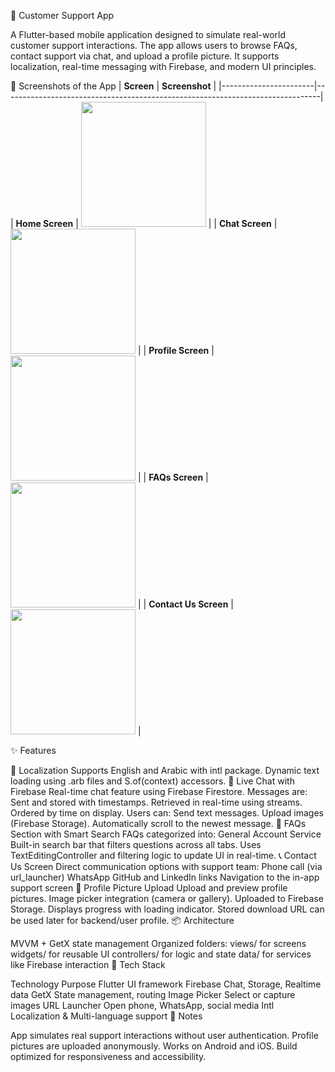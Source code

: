 💬 Customer Support App

A Flutter-based mobile application designed to simulate real-world customer support interactions. The app allows users to browse FAQs, contact support via chat, and upload a profile picture. It supports localization, real-time messaging with Firebase, and modern UI principles.


📸 Screenshots of the App
| **Screen**            | **Screenshot**                                                                 |
|-----------------------|-------------------------------------------------------------------------------|
| **Home Screen**       | <img src="https://github.com/user-attachments/assets/0194a51e-0cc4-441e-8eb1-3507746e1fb4" width="200"/> |
| **Chat Screen**       | <img src="https://github.com/user-attachments/assets/5c75936b-4920-424b-a80f-7333b55db1e1" width="200"/> |
| **Profile Screen**    | <img src="https://github.com/user-attachments/assets/dfe6adba-402c-4db0-916d-0d9cf7280a86" width="200"/> |
| **FAQs Screen**       | <img src="https://github.com/user-attachments/assets/1f3b2641-0e7f-42de-923b-f5353a8e833f" width="200"/> |
| **Contact Us Screen** | <img src="https://github.com/user-attachments/assets/696ff959-e40a-4600-9a0f-a225a7d8db4c" width="200"/> |



✨ Features

🔐 Localization
Supports English and Arabic with intl package.
Dynamic text loading using .arb files and S.of(context) accessors.
💬 Live Chat with Firebase
Real-time chat feature using Firebase Firestore.
Messages are:
Sent and stored with timestamps.
Retrieved in real-time using streams.
Ordered by time on display.
Users can:
Send text messages.
Upload images (Firebase Storage).
Automatically scroll to the newest message.
🧠 FAQs Section with Smart Search
FAQs categorized into:
General
Account
Service
Built-in search bar that filters questions across all tabs.
Uses TextEditingController and filtering logic to update UI in real-time.
📞 Contact Us Screen
Direct communication options with support team:
Phone call (via url_launcher)
WhatsApp
GitHub and LinkedIn links
Navigation to the in-app support screen
👤 Profile Picture Upload
Upload and preview profile pictures.
Image picker integration (camera or gallery).
Uploaded to Firebase Storage.
Displays progress with loading indicator.
Stored download URL can be used later for backend/user profile.
📦 Architecture

MVVM + GetX state management
Organized folders:
views/ for screens
widgets/ for reusable UI
controllers/ for logic and state
data/ for services like Firebase interaction
🔧 Tech Stack

Technology	Purpose
Flutter	UI framework
Firebase	Chat, Storage, Realtime data
GetX	State management, routing
Image Picker	Select or capture images
URL Launcher	Open phone, WhatsApp, social media
Intl	Localization & Multi-language support
🧪 Notes

App simulates real support interactions without user authentication.
Profile pictures are uploaded anonymously.
Works on Android and iOS.
Build optimized for responsiveness and accessibility.

